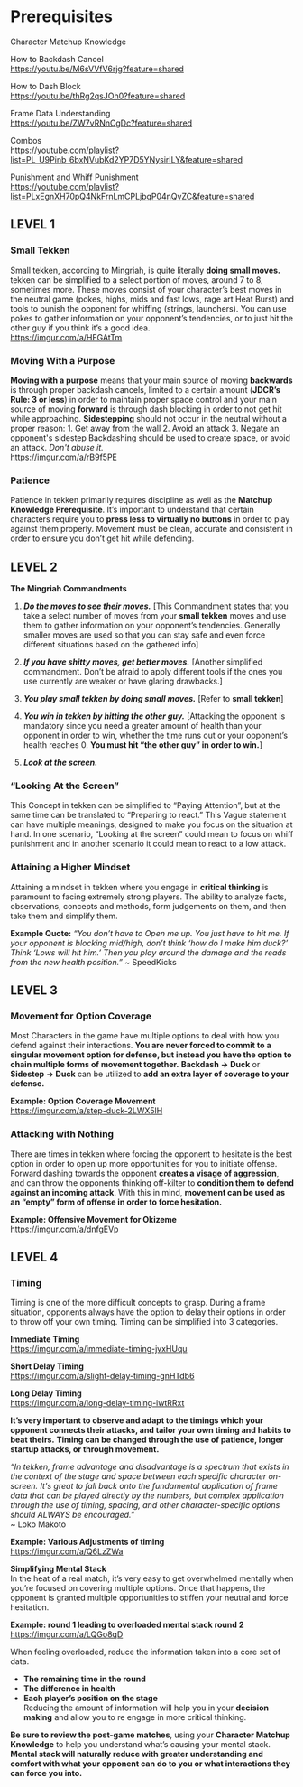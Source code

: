# Prerequisites

Character Matchup Knowledge

How to Backdash Cancel  
https://youtu.be/M6sVVfV6rjg?feature=shared

How to Dash Block  
https://youtu.be/thRg2qsJOh0?feature=shared

Frame Data Understanding  
https://youtu.be/ZW7vRNnCgDc?feature=shared  

Combos  
https://youtube.com/playlist?list=PL_U9Pinb_6bxNVubKd2YP7D5YNysirILY&feature=shared

Punishment and Whiff Punishment  
https://youtube.com/playlist?list=PLxEgnXH70pQ4NkFrnLmCPLjbqP04nQvZC&feature=shared


## LEVEL 1

### Small Tekken
Small tekken, according to Mingriah, is quite literally **doing small moves.**  tekken can be simplified to a select portion of moves, around 7 to 8, sometimes more. These moves consist of your character’s best moves in the neutral game (pokes, highs, mids and fast lows, rage art Heat Burst) and tools to punish the opponent for whiffing (strings, launchers). You can use pokes to gather information on your opponent’s tendencies, or to just hit the other guy if you think it’s a good idea.  
https://imgur.com/a/HFGAtTm

### Moving With a Purpose
**Moving with a purpose** means that your main source of moving **__backwards__** is through proper backdash cancels, limited to a certain amount (__JDCR’s Rule: 3 or less__) in order to maintain proper space control and your main source of moving **__forward__** is through dash blocking in order to not get hit while approaching.
     **Sidestepping** should not occur in the neutral without a proper reason:
       1. Get away from the wall
        2. Avoid an attack
      3. Negate an opponent's sidestep
Backdashing should be used to create space, or avoid an attack. *Don't abuse it.*  
https://imgur.com/a/rB9f5PE

### Patience
Patience in tekken primarily requires discipline as well as the **Matchup Knowledge Prerequisite**. It’s important to understand that certain characters require you to **press less to virtually no buttons** in order to play against them properly. Movement must be clean, accurate and consistent in order to ensure you don’t get hit while defending.


## LEVEL 2

**__The Mingriah Commandments__**
1. __*Do the moves to see their moves.*__
[This Commandment states that you take a select number of moves from your **small tekken** moves and use them to gather information on your opponent’s tendencies. Generally smaller moves are used so that you can stay safe and even force different situations based on the gathered info]

2. __*If you have shitty moves, get better moves.*__
[Another simplified commandment. Don’t be afraid to apply different tools if the ones you use currently are weaker or have glaring drawbacks.]

3. __*You play small tekken by doing small moves.*__
[Refer to **small tekken**]

4. __*You win in tekken by hitting the other guy.*__
[Attacking the opponent is mandatory since you need a greater amount of health than your opponent in order to win, whether the time runs out or your opponent’s health reaches 0. **You must hit “the other guy” in order to win.**]

5. __*Look at the screen.*__
 
### “Looking At the Screen”
This Concept in tekken can be simplified to “Paying Attention”, but at the same time can be translated to “Preparing to react.” This Vague statement can have multiple meanings, designed to make you focus on the situation at hand. In one scenario, “Looking at the screen” could mean to focus on whiff punishment and in another scenario it could mean to react to a low attack.

### **__Attaining a Higher Mindset__**
Attaining a mindset in tekken where you engage in **critical thinking** is paramount to facing extremely strong players. The ability to analyze facts, observations, concepts and methods, form judgements on them, and then take them and simplify them. 

__Example Quote:__ *“You don’t have to Open me up. You just have to hit me. If your opponent is blocking mid/high, don’t think ‘how do I make him duck?’ Think ‘Lows will hit him.’ Then you play around the damage and the reads from the new health position.”*
                          ~ SpeedKicks

## LEVEL 3

### Movement for Option Coverage
Most Characters in the game have multiple options to deal with how you defend against their interactions. **__You are never forced to commit to a singular movement option for defense, but instead you have the option to chain multiple forms of movement together.__** **Backdash -> Duck** or **Sidestep -> Duck** can be utilized to __add an extra layer of coverage to your defense.__

**Example: Option Coverage Movement**  
https://imgur.com/a/step-duck-2LWX5lH

### Attacking with Nothing
There are times in tekken where forcing the opponent to hesitate is the best option in order to open up more opportunities for you to initiate offense. Forward dashing towards the opponent **creates a visage of aggression**, and can throw the opponents thinking off-kilter to **condition them to defend against an incoming attack**. With this in mind, __movement can be used as an “empty” form of offense in order to force hesitation.__

**Example: Offensive Movement for Okizeme**  
https://imgur.com/a/dnfgEVp

## LEVEL 4

### Timing
Timing is one of the more difficult concepts to grasp. During a frame situation, opponents always have the option to delay their options in order to throw off your own timing. Timing can be simplified into 3 categories.  

**Immediate Timing**  
https://imgur.com/a/immediate-timing-jvxHUqu

**Short Delay Timing**  
https://imgur.com/a/slight-delay-timing-gnHTdb6

**Long Delay Timing**  
https://imgur.com/a/long-delay-timing-iwtRRxt


__It’s very important to observe and adapt to the timings which your opponent connects their attacks, and tailor your own timing and habits to beat theirs.__ **Timing can be changed through the use of patience, longer startup attacks, or through movement.**

*“In tekken, frame advantage and disadvantage is a spectrum that exists in the context of the stage and space between each specific character on-screen. It's great to fall back onto the fundamental application of frame data that can be played directly by the numbers, but complex application through the use of timing, spacing, and other character-specific options should ALWAYS be encouraged.”*  
~ Loko Makoto

**Example: Various Adjustments of timing**  
https://imgur.com/a/Q6LzZWa

**__Simplifying Mental Stack__**  
In the heat of a real match, it’s very easy to get overwhelmed mentally when you’re focused on covering multiple options. Once that happens, the opponent is granted multiple opportunities to stiffen your neutral and force hesitation.

**Example: round 1 leading to overloaded mental stack round 2**  
https://imgur.com/a/LQGo8qD

When feeling overloaded, reduce the information taken into a core set of data.  
* __The remaining time in the round__  
* __The difference in health__  
* __Each player’s position on the stage__  
Reducing the amount of information will help you in your **decision making** and allow you to re engage in more critical thinking.

__Be sure to review the post-game matches__, using your **Character Matchup Knowledge** to help you understand what’s causing your mental stack. **Mental stack will naturally reduce with greater understanding and comfort with what your opponent can do to you or what interactions they can force you into.**

